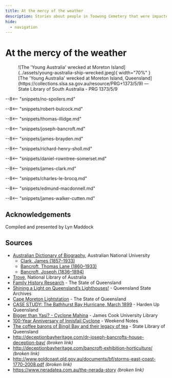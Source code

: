 ```yaml
---
title: At the mercy of the weather
description: Stories about people in Toowong Cemetery that were impacted by the weather
hide:
  - navigation
---
```


# At the mercy of the weather

<figure markdown>
  ![The 'Young Australia' wrecked at Moreton Island](../assets/young-australia-ship-wrecked.jpeg){ width="70%" }
  <figcaption markdown>[The 'Young Australia' wrecked at Moreton Island, Queensland](https://collections.slsa.sa.gov.au/resource/PRG+1373/5/9) — State Library of South Australia  - PRG 1373/5/9</figcaption>
</figure>

<!--
![Map](../assets/toowong-identities-1-map.png){ width="40%" }

???+ directions "Directions" 

    Commencing at ...
--> 

--8<-- "snippets/no-spoilers.md"

--8<-- "snippets/robert-bulcock.md"

<!--
??? directions "Directions" 

    Proceed to...
-->

--8<-- "snippets/thomas-illidge.md"

<!--
??? directions "Directions" 

    Proceed to...
-->

--8<-- "snippets/joseph-bancroft.md"

<!--
??? directions "Directions" 

    Proceed to...
-->

--8<-- "snippets/james-brayden.md"

<!--
??? directions "Directions" 

    Proceed to...
-->

--8<-- "snippets/richard-henry-sholl.md"

<!--
??? directions "Directions" 

    Proceed to...
-->

--8<-- "snippets/daniel-rowntree-somerset.md"

<!--
??? directions "Directions" 

    Proceed to...
-->

--8<-- "snippets/james-clark.md"

<!--
??? directions "Directions" 

    Proceed to...
-->

--8<-- "snippets/charles-le-brocq.md"

<!--
??? directions "Directions" 

    Proceed to...
-->

--8<-- "snippets/edmund-macdonnell.md"

<!--
??? directions "Directions" 

    Proceed to...
-->

--8<-- "snippets/james-walker-cutten.md"

<!--
??? directions "Directions" 

    Proceed to...
-->

## Acknowledgements

Compiled and presented by Lyn Maddock

## Sources 

- [Australian Dictionary of Biography](https://adb.anu.edu.au), Australian National University
    - [Clark, James (1857–1933)](https://adb.anu.edu.au/biography/clark-james-5664)
    - [Bancroft, Thomas Lane (1860–1933)](https://adb.anu.edu.au/biography/bancroft-thomas-lane-5120)
    - [Bancroft, Joseph (1836–1894)](https://adb.anu.edu.au/biography/bancroft-joseph-2927)
- [Trove](https://trove.nla.gov.au), National Library of Australia
- [Family History Research](https://www.familyhistory.bdm.qld.gov.au) - The State of Queensland
- [Shining a Light on Queensland’s Lighthouses!](https://blogs.archives.qld.gov.au/2016/04/12/shining-a-light-on-queenslands-lighthouses/) - Queensland State Archives
- [Cape Moreton Lightstation](https://apps.des.qld.gov.au/heritage-register/detail/?id=600257) - The State of Queensland
- [CASE STUDY: The Bathhurst Bay Hurricane, March 1899](https://hardenup.org/umbraco/customContent/media/639_ButhurstBay_Cyclone_1899.pdf) - Harden Up Queensland
- [Bigger than Yasi? - Cyclone Mahina](https://jculibrarynews.blogspot.com/2012/12/special-collections-fossickings-16.html) - James Cook University Library
- [100-Year Anniversary of Innisfail Cyclone](https://www.weekendnotes.com/100-year-anniversary-of-innisfail-cyclone-innisfail-historical-society/) - Weekend Notes
- [The coffee barons of Bingil Bay and their legacy of tea](https://www.slq.qld.gov.au/blog/coffee-barons-bingil-bay-and-their-legacy-tea) - State Library of Queensland
- http://deceptionbayheritage.com/dr-joseph-bancrofts-house-deception-bay/ *(broken link)*
- http://deceptionbayheritage.com/bancroft-exhibition-horticulture/ *(broken link)*
- http://www.goldcoast.qld.gov.au/documents/bf/storms-east-coast-1770-2008.pdf *(broken link)*
- https://www.neradatea.com.au/the-nerada-story *(broken link)*

<!--
<div class="noprint" markdown="1">
## Brochure

**[Download this walk](../assets/guides/at-the-mercy-of-the-weather.pdf)** - designed to be printed and folded in half to make an A5 brochure.

</div>
-->
